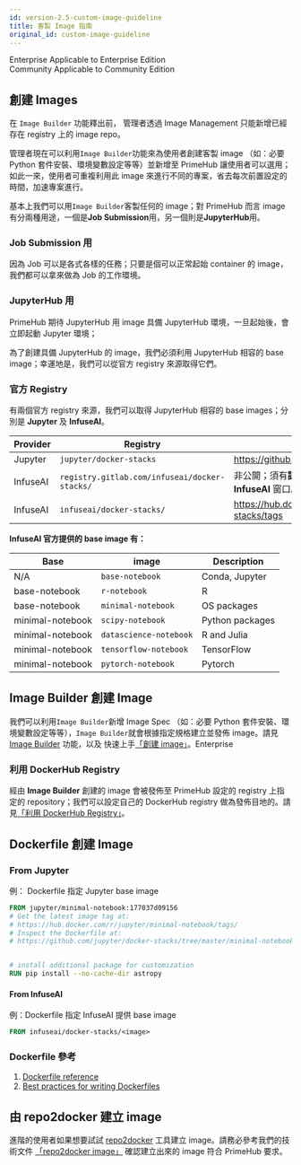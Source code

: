 ```yaml
---
id: version-2.5-custom-image-guideline
title: 客製 Image 指南
original_id: custom-image-guideline
---
```

<div class="label-sect">
  <div class="ee-only tooltip">Enterprise
    <span class="tooltiptext">Applicable to Enterprise Edition</span>
  </div>
  <div class="ce-only tooltip">Community
    <span class="tooltiptext">Applicable to Community Edition</span>
  </div>
</div>

## 創建 Images

在 `Image Builder` 功能釋出前， 管理者透過 Image Management 只能新增已經存在 registry 上的 image repo。

管理者現在可以利用`Image Builder`功能來為使用者創建客製 image （如：必要 Python 套件安裝、環境變數設定等等）並新增至 PrimeHub 讓使用者可以選用；如此一來，使用者可重複利用此 image 來進行不同的專案，省去每次前置設定的時間，加速專案進行。

基本上我們可以用`Image Builder`客製任何的 image；對 PrimeHub 而言 image 有分兩種用途，一個是**Job Submission**用，另一個則是**JupyterHub**用。

### Job Submission 用

因為 Job 可以是各式各樣的任務；只要是個可以正常起始 container 的 image，我們都可以拿來做為 Job 的工作環境。

### JupyterHub 用

PrimeHub 期待 JupyterHub 用 image 具備 JupyterHub 環境，一旦起始後，會立即起動 Jupyter 環境；

為了創建具備 JupyterHub 的 image，我們必須利用 JupyterHub 相容的 base image；幸運地是，我們可以從官方 registry 來源取得它們。

### 官方 Registry

有兩個官方 registry 來源，我們可以取得 JupyterHub 相容的 base images；分別是 **Jupyter** 及 **InfuseAI**。

|Provider|Registry|Reference|
|------|--------|----|
|Jupyter|`jupyter/docker-stacks`|https://github.com/jupyter/docker-stacks|
|InfuseAI|`registry.gitlab.com/infuseai/docker-stacks/`|非公開；須有**認證用 secret** 才能下載 ，請洽 **InfuseAI** 窗口。|
|InfuseAI|`infuseai/docker-stacks/`|https://hub.docker.com/r/infuseai/docker-stacks/tags|

**InfuseAI 官方提供的 base image 有：**

|Base|image|Description|
|----|-----|-----------|
|N/A|`base-notebook`|Conda, Jupyter|
|base-notebook|`r-notebook`|R|
|base-notebook|`minimal-notebook`|OS packages|
|minimal-notebook|`scipy-notebook`|Python packages|
|minimal-notebook|`datascience-notebook`|R and Julia|
|minimal-notebook|`tensorflow-notebook`|TensorFlow|
|minimal-notebook|`pytorch-notebook`|Pytorch|

## Image Builder 創建 Image

我們可以利用`Image Builder`新增 Image Spec （如：必要 Python 套件安裝、環境變數設定等等），`Image Builder`就會根據指定規格建立並發佈 image。請見 [Image Builder](admin-build-image-cht) 功能，以及 快速上手[「創建 image」](../quickstart/build-image)。<span class="ee-only">Enterprise</span>

### 利用 DockerHub Registry

經由 **Image Builder** 創建的 image 會被發佈至 PrimeHub 設定的 registry 上指定的 repository；我們可以設定自己的 DockerHub registry 做為發佈目地的。請見[「利用 DockerHub Registry」](../quickstart/dockerhub-registry.md)。

## Dockerfile 創建 Image

### From Jupyter

例： Dockerfile 指定 Jupyter base image

``` dockerfile
FROM jupyter/minimal-notebook:177037d09156
# Get the latest image tag at:
# https://hub.docker.com/r/jupyter/minimal-notebook/tags/
# Inspect the Dockerfile at:
# https://github.com/jupyter/docker-stacks/tree/master/minimal-notebook/Dockerfile


# install additional package for customization
RUN pip install --no-cache-dir astropy
```

#### From InfuseAI

例：Dockerfile 指定 InfuseAI 提供 base image

``` dockerfile
FROM infuseai/docker-stacks/<image>
```

### Dockerfile 參考

1. [Dockerfile reference](https://docs.docker.com/engine/reference/builder/)
2. [Best practices for writing Dockerfiles](https://docs.docker.com/develop/develop-images/dockerfile_best-practices/)

## 由 repo2docker 建立 image

進階的使用者如果想要試試 [repo2docker](https://repo2docker.readthedocs.io/en/latest/) 工具建立 image。請務必參考我們的技術文件 [「repo2docker image」](../../concepts/designs/repo2docker.md) 確認建立出來的 image 符合 PrimeHub 要求。
